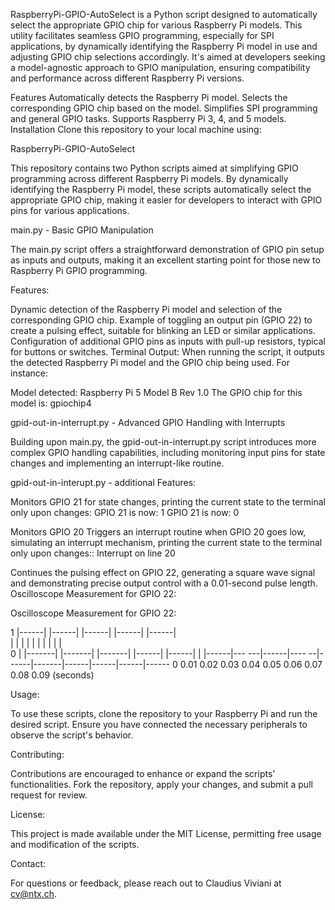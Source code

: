 RaspberryPi-GPIO-AutoSelect is a Python script designed to automatically select the appropriate GPIO chip for various Raspberry Pi models. This utility facilitates seamless GPIO programming, especially for SPI applications, by dynamically identifying the Raspberry Pi model in use and adjusting GPIO chip selections accordingly. It's aimed at developers seeking a model-agnostic approach to GPIO manipulation, ensuring compatibility and performance across different Raspberry Pi versions.

Features
Automatically detects the Raspberry Pi model.
Selects the corresponding GPIO chip based on the model.
Simplifies SPI programming and general GPIO tasks.
Supports Raspberry Pi 3, 4, and 5 models.
Installation
Clone this repository to your local machine using:

RaspberryPi-GPIO-AutoSelect

This repository contains two Python scripts aimed at simplifying GPIO programming across different Raspberry Pi models. By dynamically identifying the Raspberry Pi model, these scripts automatically select the appropriate GPIO chip, making it easier for developers to interact with GPIO pins for various applications.

main.py - Basic GPIO Manipulation

The main.py script offers a straightforward demonstration of GPIO pin setup as inputs and outputs, making it an excellent starting point for those new to Raspberry Pi GPIO programming.

Features:

Dynamic detection of the Raspberry Pi model and selection of the corresponding GPIO chip.
Example of toggling an output pin (GPIO 22) to create a pulsing effect, suitable for blinking an LED or similar applications.
Configuration of additional GPIO pins as inputs with pull-up resistors, typical for buttons or switches.
Terminal Output:
When running the script, it outputs the detected Raspberry Pi model and the GPIO chip being used. For instance:

Model detected: Raspberry Pi 5 Model B Rev 1.0 The GPIO chip for this model is: gpiochip4

gpid-out-in-interrupt.py - Advanced GPIO Handling with Interrupts

Building upon main.py, the gpid-out-in-interrupt.py script introduces more complex GPIO handling capabilities, including monitoring input pins for state changes and implementing an interrupt-like routine.


gpid-out-in-interupt.py - additional Features:

Monitors GPIO 21 for state changes, printing the current state to the terminal only upon changes:
GPIO 21 is now: 1 GPIO 21 is now: 0

Monitors GPIO 20 Triggers an interrupt routine when GPIO 20 goes low, simulating an interrupt mechanism, printing the current state to the terminal only upon changes::
Interrupt on line 20

Continues the pulsing effect on GPIO 22, generating a square wave signal and demonstrating precise output control with a 0.01-second pulse length.
Oscilloscope Measurement for GPIO 22:

Oscilloscope Measurement for GPIO 22:

  1 |------|       |------|       |------|       |------|      |------|         
    |      |       |      |       |      |       |      |      |      |      
  0 |      |-------|      |-------|      |-------|      |------|      |------| 
    |
    |------|--- ---|------|---- --|------|-------|------|------|------|------
      0     0.01     0.02   0.03    0.04   0.05    0.06   0.07   0.08   0.09 (seconds)



Usage:

To use these scripts, clone the repository to your Raspberry Pi and run the desired script. Ensure you have connected the necessary peripherals to observe the script's behavior.

Contributing:

Contributions are encouraged to enhance or expand the scripts' functionalities. Fork the repository, apply your changes, and submit a pull request for review.

License:

This project is made available under the MIT License, permitting free usage and modification of the scripts.

Contact:

For questions or feedback, please reach out to Claudius Viviani at cv@ntx.ch.


